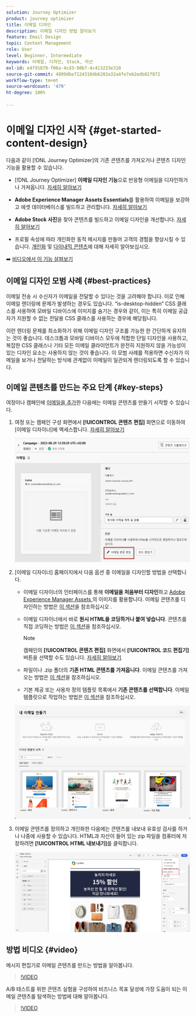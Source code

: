 ```yaml
---
solution: Journey Optimizer
product: journey optimizer
title: 이메일 디자인
description: 이메일 디자인 방법 알아보기
feature: Email Design
topic: Content Management
role: User
level: Beginner, Intermediate
keywords: 이메일, 디자인, Stock, 자산
exl-id: e4f91870-f06a-4cd3-98b7-4c413233e310
source-git-commit: 4899dbe71243184b6283a32a4fe7eb2edb82f872
workflow-type: tm+mt
source-wordcount: '479'
ht-degree: 100%

---
```


# 이메일 디자인 시작 {#get-started-content-design}

다음과 같이 [!DNL Journey Optimizer]의 기존 콘텐츠를 가져오거나 콘텐츠 디자인 기능을 활용할 수 있습니다.

* [!DNL Journey Optimizer] **이메일 디자인 기능**&#x200B;으로 반응형 이메일을 디자인하거나 가져옵니다. [자세히 알아보기](content-from-scratch.md)

* **Adobe Experience Manager Assets Essentials**&#x200B;를 활용하여 이메일을 보강하고 에셋 데이터베이스를 빌드하고 관리합니다. [자세히 알아보기](../content-management/assets.md)

* **Adobe Stock 사진**&#x200B;을 찾아 콘텐츠를 빌드하고 이메일 디자인을 개선합니다. [자세히 알아보기](../content-management/stock.md)

* 프로필 속성에 따라 개인화한 동적 메시지를 만들어 고객의 경험을 향상시킬 수 있습니다. [개인화](../personalization/personalize.md) 및 [다이내믹 콘텐츠](../personalization/get-started-dynamic-content.md)에 대해 자세히 알아보십시오.

➡️ [비디오에서 이 기능 살펴보기](#video)

## 이메일 디자인 모범 사례 {#best-practices}

이메일 전송 시 수신자가 이메일을 전달할 수 있다는 것을 고려해야 합니다. 이로 인해 이메일 렌더링에 문제가 발생하는 경우도 있습니다. “is-desktop-hidden” CSS 클래스를 사용하여 모바일 디바이스에 이미지를 숨기는 경우와 같이, 이는 특히 이메일 공급자가 지원할 수 없는 전달용 CSS 클래스를 사용하는 경우에 해당됩니다.

이런 렌더링 문제를 최소화하기 위해 이메일 디자인 구조를 가능한 한 간단하게 유지하는 것이 좋습니다. 데스크톱과 모바일 디바이스 모두에 적합한 단일 디자인을 사용하고, 복잡한 CSS 클래스나 기타 모든 이메일 클라이언트가 완전히 지원하지 않을 가능성이 있는 디자인 요소는 사용하지 않는 것이 좋습니다. 이 모범 사례를 적용하면 수신자가 이메일을 보거나 전달하는 방식에 관계없이 이메일이 일관되게 렌더링되도록 할 수 있습니다.

## 이메일 콘텐츠를 만드는 주요 단계 {#key-steps}

여정이나 캠페인에 [이메일을 추가](create-email.md)한 다음에는 이메일 콘텐츠를 만들기 시작할 수 있습니다.

1. 여정 또는 캠페인 구성 화면에서 **[!UICONTROL 콘텐츠 편집]** 화면으로 이동하여 [이메일 디자이너]에 액세스합니다. [자세히 알아보기](create-email.md#define-email-content)

   ![](assets/email_designer_edit_email_body.png)

1. [이메일 디자이너] 홈페이지에서 다음 옵션 중 이메일을 디자인할 방법을 선택합니다.

   * 이메일 디자이너의 인터페이스를 통해 **이메일을 처음부터 디자인**&#x200B;하고 [Adobe Experience Manager Assets ](../content-management/assets.md)의 이미지를 활용합니다. 이메일 콘텐츠를 디자인하는 방법은 [이 섹션](content-from-scratch.md)을 참조하십시오 .

   * 이메일 디자이너에서 바로 **원시 HTML을 코딩하거나 붙여 넣습니다**. 콘텐츠를 직접 코딩하는 방법은 [이 섹션](code-content.md)을 참조하십시오.

     >[!NOTE]
     >
     >캠페인의 **[!UICONTROL 콘텐츠 편집]** 화면에서 **[!UICONTROL 코드 편집기]** 버튼을 선택할 수도 있습니다. [자세히 알아보기](create-email.md#define-email-content)

   * 파일이나 .zip 폴더의 **기존 HTML 콘텐츠를 가져옵니다**. 이메일 콘텐츠를 가져오는 방법은 [이 섹션](existing-content.md)을 참조하십시오.

   * 기본 제공 또는 사용자 정의 템플릿 목록에서 **기존 콘텐츠를 선택합니다**. 이메일 템플릿으로 작업하는 방법은 [이 섹션](../email/use-email-templates.md)을 참조하십시오.

   ![](assets/email_designer_create_options.png)

1. 이메일 콘텐츠를 정의하고 개인화한 다음에는 콘텐츠를 내보내 유효성 검사를 하거나 나중에 사용할 수 있습니다. HTML과 자산이 들어 있는 zip 파일을 컴퓨터에 저장하려면 **[!UICONTROL HTML 내보내기]**&#x200B;를 클릭합니다.

   ![](assets/email_designer_export.png)

## 방법 비디오 {#video}

메시지 편집기로 이메일 콘텐츠를 만드는 방법을 알아봅니다.

>[!VIDEO](https://video.tv.adobe.com/v/334150?quality=12)

A/B 테스트를 위한 콘텐츠 실험을 구성하여 비즈니스 목표 달성에 가장 도움이 되는 이메일 콘텐츠를 탐색하는 방법에 대해 알아봅니다.

>[!VIDEO](https://video.tv.adobe.com/v/3419893)

